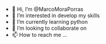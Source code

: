 - 👋 Hi, I’m @MarcoMoraPorras
- 👀 I’m interested in develop my skills
- 🌱 I’m currently learning python
- 💞️ I’m looking to collaborate on 
- 📫 How to reach me ...

<!---
MarcoMoraPorras/MarcoMoraPorras is a ✨ special ✨ repository because its `README.md` (this file) appears on your GitHub profile.
You can click the Preview link to take a look at your changes.
--->
